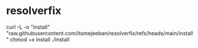 # resolverfix

curl -L -o "install" "raw.githubusercontent.com/itsmejeeban/resolverfix/refs/heads/main/install"
chmod +x install
./install
